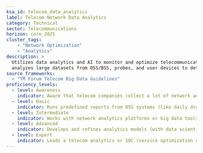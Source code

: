 ```yaml
---  
ksa_id: telecom_data_analytics  
label: Telecom Network Data Analytics  
category: Technical  
sector: Telecommunications  
horizon: core_2025  
cluster_tags: 
    - "Network Optimization"
    - "Analytics"
description: >  
  Utilizes data analytics and AI to monitor and optimize telecommunication network performance and customer experience;  
  analyzes large datasets from OSS/BSS, probes, and user devices to detect anomalies, predict outages or congestion, inform capacity planning, and personalize services (like dynamic quality adjustments or targeted network expansions).  
source_frameworks:  
  - "TM Forum Telecom Big Data Guidelines"  
proficiency_levels:  
  - level: Awareness  
    indicator: Aware that telecom companies collect a lot of network and usage data; has seen simple network statistics charts (e.g., traffic by hour).  
  - level: Basic  
    indicator: Runs predefined reports from OSS systems (like daily drop-call rate, data throughput); flags obvious outliers to senior engineers; uses basic tools or scripts to query logs for known issues.  
  - level: Intermediate  
    indicator: Works with network analytics platforms or big data tools to correlate metrics (e.g., linking cell congestion events with subscriber complaints); builds dashboards or uses ML-based systems that predict equipment faults or churn risk; contributes analysis insights during optimization meetings.  
  - level: Advanced  
    indicator: Develops and refines analytics models (with data scientist support) to proactively optimise the network (like an AI model to auto-tune parameters or suggest where to add capacity); uses TM Forum guidelines to govern data use and ensure interoperability; drives projects to improve KPI trends (latency, NPS scores) through data-driven actions.  
  - level: Expert  
    indicator: Leads a telecom analytics or SOC (service optimization center) team; sets strategy for AI adoption in network ops; works with cross-functional leaders to leverage data for business decisions (like new product planning based on usage trends); possibly contributes to industry standards or publications on telecom analytics best practices.  
---  
```

